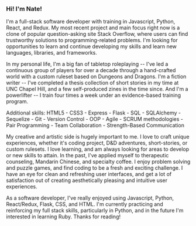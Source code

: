 ### Hi! I'm Nate!

I'm a full-stack software developer with training in Javascript, Python, React, and Redux. My most recent project and main focus right now is a clone of popular question-asking site Stack Overflow, where users can find trustworthy solutions to programming-related problems. I'm looking for opportunities to learn and continue developing my skills and learn new languages, libraries, and frameworks.

In my personal life, I'm a big fan of tabletop roleplaying -- I've led a continuous group of players for over a decade through a hand-crafted world with a custom ruleset based on Dungeons and Dragons. I'm a fiction writer -- I've completed a thesis collection of short stories in my time at UNC Chapel Hill, and a few self-produced zines in the time since. And I'm a powerlifter -- I train four times a week under an evidence-based training program.

Additional skills: HTML5 - CSS3 - Express - Flask - SQL - SQLAlchemy - Sequelize - Git - Version Control - OOP - Agile - SCRUM methodologies - Pair Programming - Team Collaboration - Strength-Based Communication

My creative and artistic side is hugely important to me. I love to craft unique experiences, whether it's coding project, D&D adventures, short-stories, or custom rulesets. I love learning, and am always looking for areas to develop or new skills to attain. In the past, I've applied myself to therapeutic counseling, Mandarin Chinese, and specialty coffee. I enjoy problem solving and puzzle games, and find coding to be a fresh and exciting challenge. I have an eye for clean and refreshing user interfaces, and get a lot of satisfaction out of creating aesthetically pleasing and intuitive user experiences.

As a software developer, I've really enjoyed using Javascript, Python, React/Redux, Flask, CSS, and HTML. I'm currently practicing and reinforcing my full stack skills, particularly in Python, and in the future I'm interested in learning Ruby. Thanks for reading!
